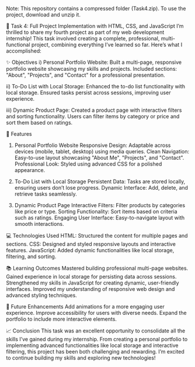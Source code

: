 Note: This repository contains a compressed folder (Task4.zip). 
To use the project, download and unzip it.


🚀 Task 4: Full Project Implementation with HTML, CSS, and JavaScript
I’m thrilled to share my fourth project as part of my web development internship! This task involved creating a complete, professional, multi-functional project, combining everything I’ve learned so far. Here’s what I accomplished:

✨ Objectives
i) Personal Portfolio Website:
Built a multi-page, responsive portfolio website showcasing my skills and projects.
Included sections: "About", "Projects", and "Contact" for a professional presentation.

ii) To-Do List with Local Storage:
Enhanced the to-do list functionality with local storage.
Ensured tasks persist across sessions, improving user experience.

iii) Dynamic Product Page:
Created a product page with interactive filters and sorting functionality.
Users can filter items by category or price and sort them based on ratings.

🌟 Features
1. Personal Portfolio Website
Responsive Design: Adaptable across devices (mobile, tablet, desktop) using media queries.
Clean Navigation: Easy-to-use layout showcasing "About Me", "Projects", and "Contact".
Professional Look: Styled using advanced CSS for a polished appearance.

2. To-Do List with Local Storage
Persistent Data: Tasks are stored locally, ensuring users don’t lose progress.
Dynamic Interface: Add, delete, and retrieve tasks seamlessly.

3. Dynamic Product Page
Interactive Filters: Filter products by categories like price or type.
Sorting Functionality: Sort items based on criteria such as ratings.
Engaging User Interface: Easy-to-navigate layout with smooth interactions.

💻 Technologies Used
HTML: Structured the content for multiple pages and sections.
CSS: Designed and styled responsive layouts and interactive features.
JavaScript: Added dynamic functionalities like local storage, filtering, and sorting.

📚 Learning Outcomes
Mastered building professional multi-page websites.
Gained experience in local storage for persisting data across sessions.
Strengthened my skills in JavaScript for creating dynamic, user-friendly interfaces.
Improved my understanding of responsive web design and advanced styling techniques.

🔮 Future Enhancements
Add animations for a more engaging user experience.
Improve accessibility for users with diverse needs.
Expand the portfolio to include more interactive elements.

📈 Conclusion
This task was an excellent opportunity to consolidate all the skills I’ve gained during my internship. From creating a personal portfolio to implementing advanced functionalities like local storage and interactive filtering, this project has been both challenging and rewarding. I’m excited to continue building my skills and exploring new technologies!

